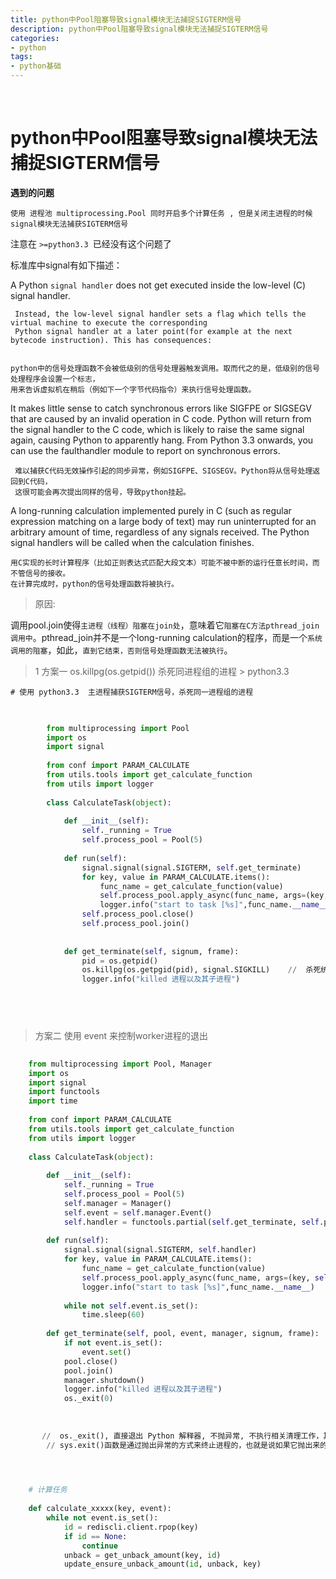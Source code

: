 ```yaml
---
title: python中Pool阻塞导致signal模块无法捕捉SIGTERM信号
description: python中Pool阻塞导致signal模块无法捕捉SIGTERM信号
categories:
- python
tags:
- python基础
---
```


<br>


# python中Pool阻塞导致signal模块无法捕捉SIGTERM信号


**遇到的问题**

    使用 进程池 multiprocessing.Pool 同时开启多个计算任务 , 但是关闭主进程的时候signal模块无法捕获SIGTERM信号 


注意在 `>=python3.3 `已经没有这个问题了



标准库中signal有如下描述：

A Python `signal handler` does not get executed inside the low-level (C) signal handler.

     Instead, the low-level signal handler sets a flag which tells the virtual machine to execute the corresponding 
     Python signal handler at a later point(for example at the next bytecode instruction). This has consequences:


    python中的信号处理函数不会被低级别的信号处理器触发调用。取而代之的是，低级别的信号处理程序会设置一个标志，
    用来告诉虚拟机在稍后（例如下一个字节代码指令）来执行信号处理函数。


It makes little sense to catch synchronous errors like SIGFPE or SIGSEGV that are caused by an invalid operation in C code.
 Python will return from the signal handler to the C code, which is likely to raise the same signal again, causing Python to apparently hang. 
 From Python 3.3 onwards, you can use the faulthandler module to report on synchronous errors.
 
 
     难以捕获C代码无效操作引起的同步异常，例如SIGFPE、SIGSEGV。Python将从信号处理返回到C代码，
     这很可能会再次提出同样的信号，导致python挂起。

 
 A long-running calculation implemented purely in C (such as regular expression matching on a large body of text) 
may run uninterrupted for an arbitrary amount of time, regardless of any signals received.
 The Python signal handlers will be called when the calculation finishes.


    用C实现的长时计算程序（比如正则表达式匹配大段文本）可能不被中断的运行任意长时间，而不管信号的接收。
    在计算完成时，python的信号处理函数将被执行。


> 原因:

调用pool.join使得`主进程（线程）阻塞在join处`，意味着它`阻塞在C方法pthread_join调用中`。pthread_join并不是一个long-running calculation的程序，而是一个`系统调用的阻塞`，如此，`直到它结束，否则信号处理函数无法被执行`。







> 1 方案一  os.killpg(os.getpid()) 杀死同进程组的进程  > python3.3

    # 使用 python3.3  主进程捕获SIGTERM信号，杀死同一进程组的进程
    
```python
        
      
        from multiprocessing import Pool
        import os
        import signal
        
        from conf import PARAM_CALCULATE
        from utils.tools import get_calculate_function
        from utils import logger
        
        class CalculateTask(object):
        
            def __init__(self):
                self._running = True
                self.process_pool = Pool(5)
        
            def run(self):
                signal.signal(signal.SIGTERM, self.get_terminate)
                for key, value in PARAM_CALCULATE.items():
                    func_name = get_calculate_function(value)
                    self.process_pool.apply_async(func_name, args=(key,))
                    logger.info("start to task [%s]",func_name.__name__)
                self.process_pool.close()
                self.process_pool.join()
        
        
            def get_terminate(self, signum, frame):
                pid = os.getpid()
                os.killpg(os.getpgid(pid), signal.SIGKILL)    //  杀死统一进程组的所有进程
                logger.info("killed 进程以及其子进程")
        
        




```
    
    


> 方案二   使用 event 来控制worker进程的退出



```python
    
    from multiprocessing import Pool, Manager
    import os
    import signal
    import functools
    import time
    
    from conf import PARAM_CALCULATE
    from utils.tools import get_calculate_function
    from utils import logger
    
    class CalculateTask(object):
    
        def __init__(self):
            self._running = True
            self.process_pool = Pool(5)
            self.manager = Manager()
            self.event = self.manager.Event()
            self.handler = functools.partial(self.get_terminate, self.process_pool, self.event, self.manager)
    
        def run(self):
            signal.signal(signal.SIGTERM, self.handler)
            for key, value in PARAM_CALCULATE.items():
                func_name = get_calculate_function(value)
                self.process_pool.apply_async(func_name, args=(key, self.event))
                logger.info("start to task [%s]",func_name.__name__)
    
            while not self.event.is_set():
                time.sleep(60)
    
        def get_terminate(self, pool, event, manager, signum, frame):
            if not event.is_set():
                event.set()
            pool.close()
            pool.join()
            manager.shutdown()
            logger.info("killed 进程以及其子进程")
            os._exit(0)
           
       
       
       //  os._exit(), 直接退出 Python 解释器, 不抛异常, 不执行相关清理工作，其后的代码都不执行
        // sys.exit()函数是通过抛出异常的方式来终止进程的，也就是说如果它抛出来的异常被捕捉到了的话程序就不会退出了，
            



    # 计算任务
    
    def calculate_xxxxx(key, event):
        while not event.is_set():
            id = rediscli.client.rpop(key)
            if id == None:
                continue
            unback = get_unback_amount(key, id)
            update_ensure_unback_amount(id, unback, key)


```